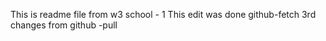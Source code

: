 This is readme file from w3 school - 1
This edit was done github-fetch
3rd changes from github -pull
